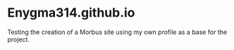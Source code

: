 # Enygma314.github.io
Testing the creation of a Morbus site using my own profile as a base for the project.
